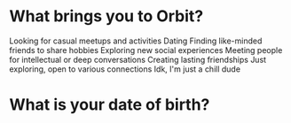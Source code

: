 # What brings you to Orbit?
Looking for casual meetups and activities
Dating
Finding like-minded friends to share hobbies
Exploring new social experiences
Meeting people for intellectual or deep conversations
Creating lasting friendships
Just exploring, open to various connections
Idk, I'm just a chill dude

# What is your date of birth?
